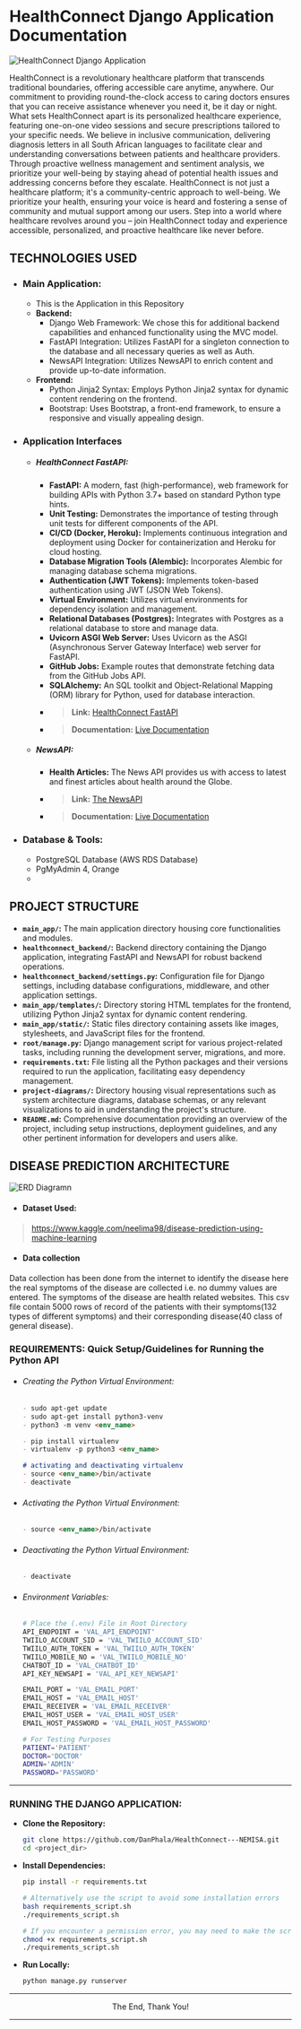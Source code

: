 # HealthConnect Django Application Documentation

![HealthConnect Django Application](./main_app/static/img/about.jpg)

HealthConnect is a revolutionary healthcare platform that transcends traditional boundaries, offering accessible care anytime, anywhere. Our commitment to providing round-the-clock access to caring doctors ensures that you can receive assistance whenever you need it, be it day or night. What sets HealthConnect apart is its personalized healthcare experience, featuring one-on-one video sessions and secure prescriptions tailored to your specific needs. We believe in inclusive communication, delivering diagnosis letters in all South African languages to facilitate clear and understanding conversations between patients and healthcare providers. Through proactive wellness management and sentiment analysis, we prioritize your well-being by staying ahead of potential health issues and addressing concerns before they escalate. HealthConnect is not just a healthcare platform; it's a community-centric approach to well-being. We prioritize your health, ensuring your voice is heard and fostering a sense of community and mutual support among our users. Step into a world where healthcare revolves around you – join HealthConnect today and experience accessible, personalized, and proactive healthcare like never before.

## TECHNOLOGIES USED
- ### Main Application:
    - This is the Application in this Repository
    - **Backend:**
        - Django Web Framework: We chose this for additional backend capabilities and enhanced functionality using the MVC model.
        - FastAPI Integration: Utilizes FastAPI for a singleton connection to the database and all necessary queries as well as Auth.
        - NewsAPI Integration: Utilizes NewsAPI to enrich content and provide up-to-date information.
    - **Frontend:**
        - Python Jinja2 Syntax: Employs Python Jinja2 syntax for dynamic content rendering on the frontend.
        - Bootstrap: Uses Bootstrap, a front-end framework, to ensure a responsive and visually appealing design.
- ### Application Interfaces
    - ##### HealthConnect FastAPI:
        - **FastAPI:** A modern, fast (high-performance), web framework for building APIs with Python 3.7+ based on standard Python type hints.
        - **Unit Testing:** Demonstrates the importance of testing through unit tests for different components of the API.
        - **CI/CD (Docker, Heroku):** Implements continuous integration and deployment using Docker for containerization and Heroku for cloud hosting.
        - **Database Migration Tools (Alembic):** Incorporates Alembic for managing database schema migrations.
        - **Authentication (JWT Tokens):** Implements token-based authentication using JWT (JSON Web Tokens).
        - **Virtual Environment:** Utilizes virtual environments for dependency isolation and management.
        - **Relational Databases (Postgres):** Integrates with Postgres as a relational database to store and manage data.
        - **Uvicorn ASGI Web Server:** Uses Uvicorn as the ASGI (Asynchronous Server Gateway Interface) web server for FastAPI.
        - **GitHub Jobs:** Example routes that demonstrate fetching data from the GitHub Jobs API.
        - **SQLAlchemy:** An SQL toolkit and Object-Relational Mapping (ORM) library for Python, used for database interaction.
        - > **Link:** [HealthConnect FastAPI](https://github.com/TebogoYungMercykay/Python_API_Development_Booth_FASTAPI)
        - > **Documentation:** [Live Documentation](https://healthconnect-python-fastapi-9b23b53a9ae4.herokuapp.com/docs)
    - ##### NewsAPI:
        - **Health Articles:** The News API provides us with access to latest and finest articles about health around the Globe.
        - > **Link:** [The NewsAPI](https://newsapi.org)
        - > **Documentation:** [Live Documentation](https://newsapi.org/docs)
- ### Database & Tools:
    - PostgreSQL Database (AWS RDS Database)
    - PgMyAdmin 4, Orange
    - 

## PROJECT STRUCTURE

- **`main_app/`:** The main application directory housing core functionalities and modules.
- **`healthconnect_backend/`:** Backend directory containing the Django application, integrating FastAPI and NewsAPI for robust backend operations.
- **`healthconnect_backend/settings.py`:** Configuration file for Django settings, including database configurations, middleware, and other application settings.
- **`main_app/templates/`:** Directory storing HTML templates for the frontend, utilizing Python Jinja2 syntax for dynamic content rendering.
- **`main_app/static/`:** Static files directory containing assets like images, stylesheets, and JavaScript files for the frontend.
- **`root/manage.py`:** Django management script for various project-related tasks, including running the development server, migrations, and more.
- **`requirements.txt`:** File listing all the Python packages and their versions required to run the application, facilitating easy dependency management.
- **`project-diagrams/`:** Directory housing visual representations such as system architecture diagrams, database schemas, or any relevant visualizations to aid in understanding the project's structure.
- **`README.md`:** Comprehensive documentation providing an overview of the project, including setup instructions, deployment guidelines, and any other pertinent information for developers and users alike.

## DISEASE PREDICTION ARCHITECTURE

![ERD Diagramn](./project-diagramns/Disease_Prediction_Diagram.jpg)

- #### Dataset Used:

> https://www.kaggle.com/neelima98/disease-prediction-using-machine-learning

- ####  Data collection 

Data collection has been done from the internet to identify the disease here the real symptoms of the disease are collected i.e. no dummy values are entered. The symptoms of the disease are health related websites. This csv file contain 5000 rows of record of the patients with their symptoms(132 types of different symptoms) and their corresponding disease(40 class of general disease).

### REQUIREMENTS: Quick Setup/Guidelines for Running the Python API

- ###### Creating the Python Virtual Environment:
    ```markdown
    - sudo apt-get update
    - sudo apt-get install python3-venv
    - python3 -m venv <env_name>

    - pip install virtualenv
    - virtualenv -p python3 <env_name>

    # activating and deactivating virtualenv
    - source <env_name>/bin/activate
    - deactivate
    ```

- ###### Activating the Python Virtual Environment:
    ```markdown
    - source <env_name>/bin/activate
    ```

- ###### Deactivating the Python Virtual Environment:
    ```markdown
    - deactivate
    ```

- ###### Environment Variables:
    ```bash
    # Place the (.env) File in Root Directory
    API_ENDPOINT = 'VAL_API_ENDPOINT'
    TWIILO_ACCOUNT_SID = 'VAL_TWIILO_ACCOUNT_SID'
    TWIILO_AUTH_TOKEN = 'VAL_TWIILO_AUTH_TOKEN'
    TWIILO_MOBILE_NO = 'VAL_TWIILO_MOBILE_NO'
    CHATBOT_ID = 'VAL_CHATBOT_ID'
    API_KEY_NEWSAPI = 'VAL_API_KEY_NEWSAPI'

    EMAIL_PORT = 'VAL_EMAIL_PORT'
    EMAIL_HOST = 'VAL_EMAIL_HOST'
    EMAIL_RECEIVER = 'VAL_EMAIL_RECEIVER'
    EMAIL_HOST_USER = 'VAL_EMAIL_HOST_USER'
    EMAIL_HOST_PASSWORD = 'VAL_EMAIL_HOST_PASSWORD'

    # For Testing Purposes
    PATIENT='PATIENT'
    DOCTOR='DOCTOR'
    ADMIN='ADMIN'
    PASSWORD='PASSWORD'
    ```
---

### RUNNING THE DJANGO APPLICATION:

- **Clone the Repository:**
   ```bash
   git clone https://github.com/DanPhala/HealthConnect---NEMISA.git
   cd <project_dir>
   ```

- **Install Dependencies:**
    ```bash
    pip install -r requirements.txt

    # Alternatively use the script to avoid some installation errors
    bash requirements_script.sh
    ./requirements_script.sh

    # If you encounter a permission error, you may need to make the script executable. You can do this with the following command:
    chmod +x requirements_script.sh
    ./requirements_script.sh
    ```

- **Run Locally:**
    ```markdown
    python manage.py runserver
    ```

---

<p align="center">The End, Thank You!</p>

---
